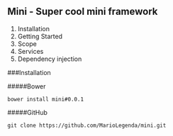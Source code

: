 ## Mini - Super cool mini framework

1. Installation
2. Getting Started
3. Scope
4. Services
5. Dependency injection

###Installation

#####Bower 

    bower install mini#0.0.1
    
#####GitHub

    git clone https://github.com/MarioLegenda/mini.git
    
    
    